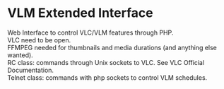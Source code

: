 # VLM Extended Interface
Web Interface to control VLC/VLM features through PHP.<br/>
VLC need to be open.<br/>
FFMPEG needed for thumbnails and media durations (and anything else wanted).<br/>
RC class: commands through Unix sockets to VLC. See VLC Official Documentation.<br/>
Telnet class: commands with php sockets to control VLM schedules.
